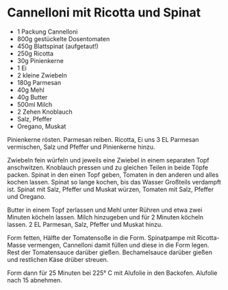 ﻿# Cannelloni mit Ricotta und Spinat

- 1 Packung Cannelloni
- 800g gestückelte Dosentomaten
- 450g Blattspinat (aufgetaut!)
- 250g Ricotta
- 30g Pinienkerne
- 1 Ei
- 2 kleine Zwiebeln
- 180g Parmesan
- 40g Mehl
- 40g Butter
- 500ml Milch
- 2 Zehen Knoblauch
- Salz, Pfeffer
- Oregano, Muskat

Pinienkerne rösten.
Parmesan reiben.
Ricotta, Ei uns 3 EL Parmesan vermischen, Salz und Pfeffer und Pinienkerne hinzu.

Zwiebeln fein würfeln und jeweils eine Zwiebel in einem separaten Topf anschwitzen.
Knoblauch pressen und zu gleichen Teilen in beide Töpfe packen.
Spinat in den einen Topf geben, Tomaten in den anderen und alles kochen lassen.
Spinat so lange kochen, bis das Wasser Großteils verdampft ist.
Spinat mit Salz, Pfeffer und Muskat würzen, Tomaten mit Salz, Pfeffer und Oregano.

Butter in einem Topf zerlassen und Mehl unter Rühren und etwa zwei Minuten köcheln lassen.
Milch hinzugeben und für 2 Minuten köcheln lassen.
2 EL Parmesan, Salz, Pfeffer und Muskat hinzu.

Form fetten, Hälfte der Tomatensoße in die Form.
Spinatpampe mit Ricotta-Masse vermengen, Cannelloni damit füllen und diese in die Form legen.
Rest der Tomatensauce darüber gießen.
Bechamelsauce darüber gießen und restlichen Käse drüber streuen.

Form dann für 25 Minuten bei 225° C mit Alufolie in den Backofen.
Alufolie nach 15 abnehmen.

